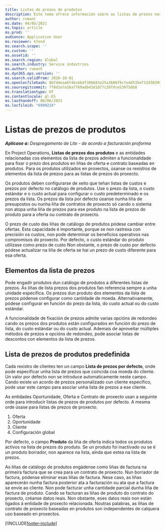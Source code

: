 ```yaml
---
title: Listas de prezos de produtos
description: Este tema ofrece información sobre as listas de prezos nos prezos do catálogo empregados para ofertas e contratos de proxectos.
author: rumant
ms.date: 04/05/2021
ms.topic: article
ms.prod: ''
audience: Application User
ms.reviewer: kfend
ms.search.scope: ''
ms.custom: ''
ms.assetid: ''
ms.search.region: Global
ms.search.industry: Service industries
ms.author: rumant
ms.dyn365.ops.version: ''
ms.search.validFrom: 2020-10-01
ms.openlocfilehash: 8bfd4eaa6f4bcbbdf398683a25a3b0079cfedd535ef32d383993883607f7ef5a
ms.sourcegitcommit: 7f8d1e7a16af769adb43d1877c28fdce53975db8
ms.translationtype: HT
ms.contentlocale: gl-ES
ms.lasthandoff: 08/06/2021
ms.locfileid: "6999224"
---
```

# <a name="product-price-lists"></a>Listas de prezos de produtos

_**Aplícase a:** Despregamento de Lite - de acordo a facturación proforma_

 En Project Operations, **Listas de prezos dos produtos** e as entidades relacionadas cos elementos da lista de prezos admiten a funcionalidade para fixar o prezo dos produtos en liñas de oferta e contrato baseadas en produtos. Para os produtos utilizados en proxectos, úsanse os rexistros de elementos da lista de prezos para as listas de prezos do proxecto. 

Os produtos deben configurarse de xeito que teñan listas de custos e prezos por defecto no catálogo de produtos. Use o prezo da lista, o custo estándar e o custo actual para configurar o custo predeterminado e os prezos da lista. Os prezos da lista por defecto úsanse nunha liña de presupostos ou nunha liña de contratos de proxecto só cando o sistema non atopa unha liña de prezos para ese produto na lista de prezos do produto para a oferta ou contrato de proxecto.

O prezo de custo das liñas de catálogo de produtos pódese cambiar entre ofertas. Esta capacidade é importante, porque se non rastrexa con precisión os custos, non pode determinar os beneficios operativos nas compromisos do proxecto. Por defecto, o custo estándar do produto utilízase como prezo de custo Non obstante, o prezo de custo por defecto pódese actualizar na liña de oferta se hai un prezo de custo diferente para esa oferta.

## <a name="price-list-items"></a>Elementos da lista de prezos

Pode engadir produtos dun catálogo de produtos a diferentes listas de prezos. As liñas de lista prezos dos produtos fan referencia sempre a unha unidade específica. Os prezos dun produto dos elementos da lista de prezos pódense configurar como cantidade de moeda. Alternativamente, pódese configurar en función do prezo da lista, do custo actual ou do custo estándar.

A funcionalidade de fixación de prezos admite varias opcións de redondeo cando os prezos dos produtos están configurados en función do prezo de lista, do custo estándar ou do custo actual. Ademais de aproveitar múltiples métodos de prezos e opcións de redondeo, pode asociar listas de descontos con elementos da lista de prezos. 

 
## <a name="default-product-price-list"></a>Lista de prezos de produtos predefinida
Cada rexistro de clientes ten un campo **Lista de prezos por defecto**, onde pode especificar unha lista de prezos que coincida coa moeda do cliente. Un valor por defecto non se introduce automaticamente neste campo. Cando existe un acordo de prezos personalizado cun cliente específico, pode usar este campo para asociar unha lista de prezos a ese cliente.

As entidades Oportunidade, Oferta e Contrato de proxecto usan a seguinte orde para introducir listas de prezos de produtos por defecto. A mesma orde úsase para listas de prezos de proxecto.

1.  Oferta
2.  Oportunidade
3.  Cliente
4.  Configuración global 

Por defecto, o campo **Produto** da liña de oferta indica todos os produtos activos na lista de prezos do produto. Se un produto foi inactivado ou se é un produto borrador, non aparece na lista, aínda que estea na lista de prezos. 

As liñas de catálogo de produtos engádense como liñas de factura na primeira factura que se crea para un contrato de proxecto. Nun borrador de factura, pódense eliminar esas liñas de factura. Nese caso, as liñas aparecerán nunha factura posterior ata a facturación ou ata que a factura se envíe ao cliente. Non pode facturar unha cantidade parcial dunha liña de factura de produto. Cando se facturan as liñas de produto do contrato do proxecto, créanse datos reais. Non obstante, eses datos reais non están ligados á entidade de proxecto relacionada. Noutras palabras, as liñas de contrato de proxecto baseadas en produtos son independentes de calquera uso baseado en proxectos. 


[!INCLUDE[footer-include](../includes/footer-banner.md)]
